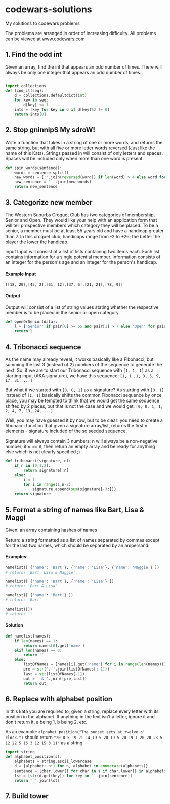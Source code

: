 # codewars-solutions
My solutions to codewars problems

The problems are arranged in order of increasing difficulty. All problems can be viewed at www.codewars.com

## 1. Find the odd int

Given an array, find the int that appears an odd number of times. There will always be only one integer that appears an odd number of times.

```python

import collections
def find_it(seq):
    d = collections.defaultdict(int)
    for key in seq:
        d[key] += 1
    ints = [key for key in d if d[key]%2 != 0]
    return ints[0]
```

## 2. Stop gninnipS My sdroW!

Write a function that takes in a string of one or more words, and returns the same string, but with all five or more letter words reversed (Just like the name of this Kata). Strings passed in will consist of only letters and spaces. Spaces will be included only when more than one word is present.

```python
def spin_words(sentence):
    words = sentence.split()
    new_words = [''.join(reversed(word)) if len(word) > 4 else word for word in words]
    new_sentence = ' '.join(new_words)
    return new_sentence
```

## 3. Categorize new member

The Western Suburbs Croquet Club has two categories of membership, Senior and Open. They would like your help with an application form that will tell prospective members which category they will be placed. To be a senior, a member must be at least 55 years old and have a handicap greater than 7. In this croquet club, handicaps range from -2 to +26; the better the player the lower the handicap.

Input
Input will consist of a list of lists containing two items each. Each list contains information for a single potential member. Information consists of an integer for the person's age and an integer for the person's handicap.

#### Example Input

`[[18, 20],[45, 2],[61, 12],[37, 6],[21, 21],[78, 9]]`

#### Output

Output will consist of a list of string values stating whether the respective member is to be placed in the senior or open category.

```python
def openOrSenior(data):
    l = ['Senior' if pair[0] >= 55 and pair[1] > 7 else 'Open' for pair in data]
    return l
```

## 4. Tribonacci sequence

As the name may already reveal, it works basically like a Fibonacci, but summing the last 3 (instead of 2) numbers of the sequence to generate the next. So, if we are to start our Tribonacci sequence with `[1, 1, 1]` as a starting input (AKA signature), we have this sequence: `[1, 1 ,1, 3, 5, 9, 17, 31, ...]`

But what if we started with `[0, 0, 1]` as a signature? As starting with `[0, 1]` instead of `[1, 1]` basically shifts the common Fibonacci sequence by once place, you may be tempted to think that we would get the same sequence shifted by 2 places, but that is not the case and we would get: `[0, 0, 1, 1, 2, 4, 7, 13, 24, ...]`

Well, you may have guessed it by now, but to be clear: you need to create a fibonacci function that given a signature array/list, returns the first n elements - signature included of the so seeded sequence.

Signature will always contain 3 numbers; n will always be a non-negative number; if `n == 0`, then return an empty array and be ready for anything else which is not clearly specified ;)

```python
def tribonacci(signature, n):
    if n in [0,1,2]:
        return signature[:n]
    else:
        i = 1
        for i in range(1,n-2):
            signature.append(sum(signature[-3:]))
    return signature
```

## 5. Format a string of names like Bart, Lisa & Maggi

Given: an array containing hashes of names

Return: a string formatted as a list of names separated by commas except for the last two names, which should be separated by an ampersand.

#### Examples:

```python
namelist([ {'name': 'Bart'}, {'name': 'Lisa'}, {'name': 'Maggie'} ])
# returns 'Bart, Lisa & Maggie'

namelist([ {'name': 'Bart'}, {'name': 'Lisa'} ])
# returns 'Bart & Lisa'

namelist([ {'name': 'Bart'} ])
# returns 'Bart'

namelist([])
# returns ''
```
#### Solution

```python
def namelist(names):
    if len(names) == 1:
        return names[0].get('name')
    elif len(names) == 0:
        return ''
    else:
        listOfNames = [names[i].get('name') for i in range(len(names))]
        pre = str(', '.join(listOfNames[:-1]))
        last = str(listOfNames[-1])
        out = ' & '.join([pre,last])
        return out
```
## 6. Replace with alphabet position

In this kata you are required to, given a string, replace every letter with its position in the alphabet. If anything in the text isn't a letter, ignore it and don't return it. a being 1, b being 2, etc.

As an example: `alphabet_position("The sunset sets at twelve o' clock.")` should return `"20 8 5 19 21 14 19 5 20 19 5 20 19 1 20 20 23 5 12 22 5 15 3 12 15 3 11"` as a string.

```python
import string
def alphabet_position(s):
    alphabets = string.ascii_lowercase
    d = {alphabet: n+1 for n, alphabet in enumerate(alphabets)}
    sentence = [char.lower() for char in s if char.lower() in alphabets]
    lst = [str(d.get(key)) for key in ''.join(sentence)]
    return ' '.join(lst)
````

## 7. Build tower
